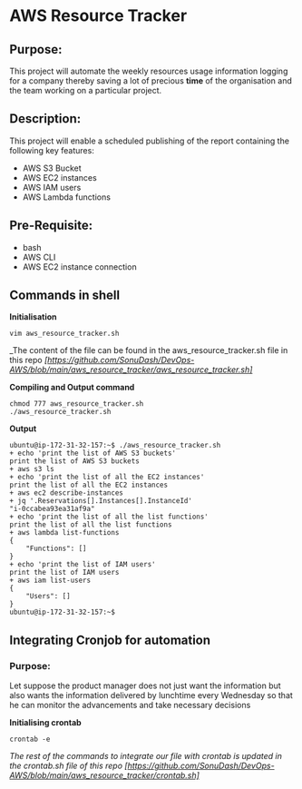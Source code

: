 
# AWS Resource Tracker
## Purpose:
This project will automate the weekly resources usage information logging for a company thereby saving a lot of precious **time** of the organisation and the team working on a particular project.

## Description:
This project will enable a scheduled publishing of the report containing the following key features:
- AWS S3 Bucket
- AWS EC2 instances
- AWS IAM users
- AWS Lambda functions

##  Pre-Requisite:
- bash
- AWS CLI
- AWS EC2 instance connection

## Commands in shell
**Initialisation**
```
vim aws_resource_tracker.sh
```
_The content of the file can be found in the aws_resource_tracker.sh file in this repo 
_[https://github.com/SonuDash/DevOps-AWS/blob/main/aws_resource_tracker/aws_resource_tracker.sh]_

**Compiling and Output command**
```
chmod 777 aws_resource_tracker.sh
./aws_resource_tracker.sh
```

**Output**
```
ubuntu@ip-172-31-32-157:~$ ./aws_resource_tracker.sh
+ echo 'print the list of AWS S3 buckets'
print the list of AWS S3 buckets
+ aws s3 ls
+ echo 'print the list of all the EC2 instances'
print the list of all the EC2 instances
+ aws ec2 describe-instances
+ jq '.Reservations[].Instances[].InstanceId'
"i-0ccabea93ea31af9a"
+ echo 'print the list of all the list functions'
print the list of all the list functions
+ aws lambda list-functions
{
    "Functions": []
}
+ echo 'print the list of IAM users'
print the list of IAM users
+ aws iam list-users
{
    "Users": []
}
ubuntu@ip-172-31-32-157:~$

```

## Integrating Cronjob for automation
### Purpose:
Let suppose the product manager does not just want the information but also wants the information delivered by lunchtime every Wednesday so that he can monitor the advancements and take necessary decisions

**Initialising crontab**
```
crontab -e
```

*The rest of the commands to integrate our file with crontab is updated in the crontab.sh file of this repo 
[https://github.com/SonuDash/DevOps-AWS/blob/main/aws_resource_tracker/crontab.sh]*
